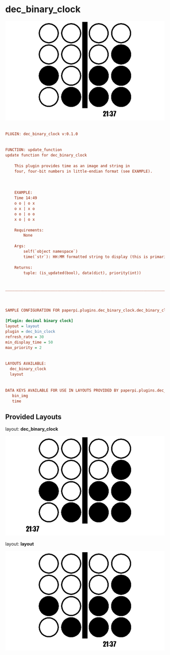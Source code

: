 # dec_binary_clock

![sample image for plugin dec_binary_clock](./dec_binary_clock.layout-sample.png)
```ini
 
PLUGIN: dec_binary_clock v:0.1.0

 
FUNCTION: update_function
update function for dec_binary_clock 
    
    This plugin provides time as an image and string in 
    four, four-bit numbers in little-endian format (see EXAMPLE).
    
    
    
    EXAMPLE:
    Time 14:49
    o o | o x
    o x | x o
    o o | o o
    x o | o x 
    
    Requirements:
        None
        
    Args:
        self(`object namespace`)
        time(`str`): HH:MM formatted string to display (this is primarily for testing)
        
    Returns:
        tuple: (is_updated(bool), data(dict), priority(int))
        
    
___________________________________________________________________________
 
 

SAMPLE CONFIGURATION FOR paperpi.plugins.dec_binary_clock.dec_binary_clock

[Plugin: decimal binary clock]
layout = layout
plugin = dec_bin_clock
refresh_rate = 30
min_display_time = 50
max_priority = 2

 
LAYOUTS AVAILABLE:
  dec_binary_clock
  layout
 

DATA KEYS AVAILABLE FOR USE IN LAYOUTS PROVIDED BY paperpi.plugins.dec_binary_clock.dec_binary_clock:
   bin_img
   time
```

## Provided Layouts

layout: **dec_binary_clock**

![sample image for plugin dec_binary_clock](./dec_binary_clock.dec_binary_clock-sample.png) 


layout: **layout**

![sample image for plugin layout](./dec_binary_clock.layout-sample.png) 


